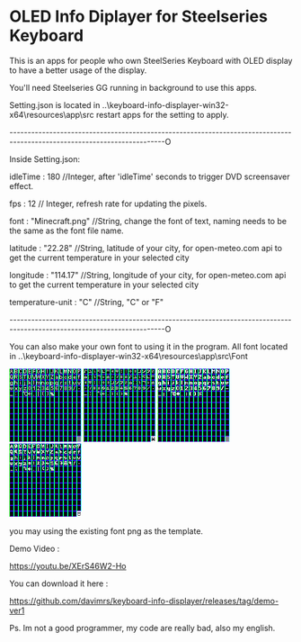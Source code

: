 # OLED Info Diplayer for Steelseries Keyboard
This is an apps for people who own SteelSeries Keyboard with OLED display to have a better usage of the display.

You'll need Steelseries GG running in background to use this apps.

Setting.json is located in ..\keyboard-info-displayer-win32-x64\resources\app\src restart apps for the setting to apply.


-------------------------------------------------------------------------------------------------------------------------O

Inside Setting.json:

idleTime : 180 //Integer, after 'idleTime' seconds to trigger DVD screensaver effect.

fps : 12 // Integer, refresh rate for updating the pixels.

font : "Minecraft.png" //String, change the font of text, naming needs to be the same as the font file name.

latitude : "22.28" //String, latitude of your city, for open-meteo.com api to get the current temperature in your selected city

longitude : "114.17" //String, longitude of your city, for open-meteo.com api to get the current temperature in your selected city

temperature-unit : "C" //String, "C" or "F"

-------------------------------------------------------------------------------------------------------------------------O


You can also make your own font to using it in the program.
All font located in ..\keyboard-info-displayer-win32-x64\resources\app\src\Font

![alt text](https://github.com/davimrs/keyboard-info-displayer/blob/main/src/Font/Arial.png)
![alt text](https://github.com/davimrs/keyboard-info-displayer/blob/main/src/Font/Minecraft.png)
![alt text](https://github.com/davimrs/keyboard-info-displayer/blob/main/src/Font/Diary%20of%20an%208bit.png)
![alt text](https://github.com/davimrs/keyboard-info-displayer/blob/main/src/Font/Hand%20Draw.png)

you may using the existing font png as the template.

Demo Video : 

https://youtu.be/XErS46W2-Ho


You can download it here :

https://github.com/davimrs/keyboard-info-displayer/releases/tag/demo-ver1


Ps. Im not a good programmer, my code are really bad, also my english.
